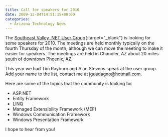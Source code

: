 ```yaml
---
title: Call for speakers for 2010
date: 2009-12-04T14:51:15+00:00
categories:
  - Arizona Technology News
---
```

The [Southeast Valley .NET User Group](https://www.sevdnug.org){:target="_blank"} is looking for some speakers for 2010. The meetings are held monthly typically on the fourth Thursday of the month, although we can move the meeting to make it easier for speakers.  The meetings are held in Chandler, AZ about 20 miles south of downtown Phoenix, AZ.

This year we had Tim Rayburn and Alan Stevens speak at the user group.  Add your name to the list, contact me at [jguadagno@hotmail.com](mailto:jguadagno@hotmail.com).

Here are some of the topics that the community is looking for

* ASP.NET
* Entity Framework
* LINQ
* Managed Extensibility Framework (MEF)
* Windows Communication Framework
* Windows Presentation Framework

I hope to hear from you!

